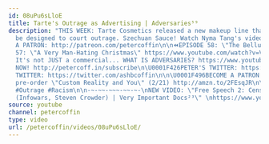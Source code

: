 ```yaml
---
id: 08uPu6sLloE
title: Tarte's Outrage as Advertising | Adversaries⁵⁹
description: "THIS WEEK: Tarte Cosmetics released a new makeup line that seems to
  be designed to court outrage. Szechuan Sauce! Watch Nyma Tang's video: https://www.youtube.com/watch?v=_iq7eu7Pozk\n\n\U0001F4A5BECOME
  A PATRON: http://patreon.com/petercoffin\n\n⏪EPISODE 58: \"The Belluminati\" https://www.youtube.com/watch?v=RUrAggvB6Q&list=PL9oHQnEByWyXeSTT3Vm3oyTR-e3Tg0Vj0\n⏪EPISODE
  57: \"A Very Man-Hating Christmas\" https://www.youtube.com/watch?v=VlYuSlExXPk&list=PL9oHQnEByWyXeSTT3Vm3oyTR-e3Tg0Vj0\n\n❓
  It's not JUST a commercial... WHAT IS ADVERSARIES? https://www.youtube.com/watch?v=eiyOLXfOin4&index=3&list=PL9oHQnEByWyXeSTT3Vm3oyTR-e3Tg0Vj0\n\n*************************\n\n\U0001F4FASubscribe
  NOW! http://petercoff.in/subscribe\n\U0001F426PETER'S TWITTER: https://twitter.com/petercoffin\n\U0001F426ASHLEIGH'S
  TWITTER: https://twitter.com/ashbcoffin\n\n\U0001F496BECOME A PATRON! http://patreon.com/petercoffin\n\U0001F4D5
  pre-order \"Custom Reality and You\" (2/21) http://amzn.to/2FEsqJR\n\n***************\n\n#Tarte
  #Outrage #Racism\n\n-~-~~-~~~-~~-~-\nNEW VIDEO: \"Free Speech 2: Censorship Boogaloo
  (Infowars, Steven Crowder) | Very Important Docs²³\" \nhttps://www.youtube.com/watch?v=SlFdykutQ0g&list=PL9oHQnEByWyXObkJN9YYQS9hxBjpN8RLG\n-~-~~-~~~-~~-~-"
source: youtube
channel: petercoffin
type: video
url: /petercoffin/videos/08uPu6sLloE/
---
```


